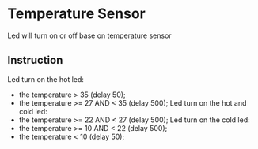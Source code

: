 # Temperature Sensor
Led will turn on or off base on temperature sensor

## Instruction
Led turn on the hot led:
+ the temperature > 35 (delay 50);
+ the temperature >= 27 AND < 35 (delay 500);
Led turn on the hot and cold led:
+ the temperature >= 22 AND < 27 (delay 500);
Led turn on the cold led:
+ the temperature >= 10 AND < 22 (delay 500);
+ the temperature < 10 (delay 50);

